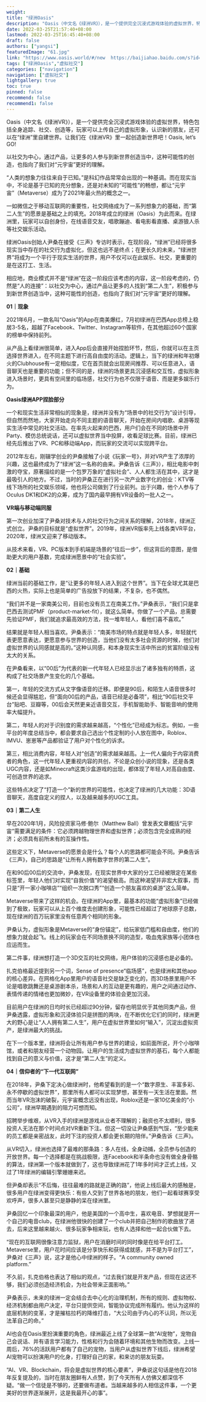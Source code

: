 ```yaml
---
weight: 
title: "绿洲Oasis"
description: "Oasis（中文名《绿洲VR》），是一个提供完全沉浸式游戏体验的虚拟世界，特色包括全身追踪、社交、创造等，玩家可以上传自己的虚拟形象，认识新的朋友，还可以在“绿洲”里自建世界。让我们在《绿洲VR》里一起创造新世界吧！Oasis, let’s GO!"
date: 2022-03-25T21:57:40+08:00
lastmod: 2022-03-25T16:45:40+08:00
draft: false
authors: ["yangsi"]
featuredImage: "61.jpg"
link: "https://www.oasis.world/#/new  https://baijiahao.baidu.com/s?id=1707814769583709601&wfr=spider&for=pc"
tags: ["绿洲Oasis","虚拟社交"]
categories: ["navigation"]
navigation: ["虚拟社交"]
lightgallery: true
toc: true
pinned: false
recommend: false
recommend1: false
---
```


Oasis（中文名《绿洲VR》），是一个提供完全沉浸式游戏体验的虚拟世界，特色包括全身追踪、社交、创造等，玩家可以上传自己的虚拟形象，认识新的朋友，还可以在“绿洲”里自建世界。让我们在《绿洲VR》里一起创造新世界吧！Oasis, let’s GO!

以社交为中心，通过产品，让更多的人参与到新世界创造当中，这种可能性的创造，也指向了我们对“元宇宙”更好的理解。

“人类的想象力往往来自于已知。”是科幻作品常常会出现的一种基调。而在现实当中，不论是基于已知的充分想象，还是对未知的“可能性”的畅想，都让“元宇宙”（Metaverse）成为了2021年最火热的概念之一。

一如微信之于移动互联网的重要性，社交网络成为了一系列想象力的基础，而“第二人生”的愿景是基础之上的填充。2018年成立的绿洲（Oasis）为此而来。在绿洲里，玩家可以自创身份，在线语音交友，唱歌蹦迪、看电影看直播、桌游狼人杀等社交娱乐活动。

绿洲Oasis创始人尹桑在接受《三声》专访时表示，在现阶段，“绿洲”已经将很多现实当中存在的社交行为虚拟化，但这也远不是终点；在更长久的未来，“绿洲世界”将成为一个平行于现实生活的世界，用户不仅可以在此娱乐、社交，更重要的是在这打工、生活。

相应地，商业模式并不是“绿洲”在这一阶段应该考虑的内容，这一阶段考虑的，仍然是“人的连接”：以社交为中心，通过产品让更多的人找到“第二人生”，积极参与到新世界创造当中，这种可能性的创造，也指向了我们对“元宇宙”更好的理解。

**01｜现象**

2021年6月，一款名叫“Oasis”的App在南美爆红，7月初绿洲在巴西App总榜上稳居3-5名，超越了Facebook、Twitter、Instagram等软件，在其他超过60个国家的榜单中保持前列。

从产品上看绿洲很简单，进入App后会直接开始捏脸环节，然后，你就可以在主页选择世界进入，在不同主题下进行高自由度的活动。逻辑上，当下的绿洲和年初爆火的Clubhouse有一定相似度，它在首页就会出现房间推荐、可以任意进入，语音聊天也是重要的功能；但不同的是，绿洲的场景更具沉浸感和交互性，虚拟形象进入场景时，更具有空间里的临场感，社交行为也不仅限于语音、而是更多娱乐行为。

**Oasis绿洲APP捏脸部分**

一个和现实生活非常相似的现象是，绿洲并没有为“场景中的社交行为”设计引导，但自然而然地，大家开始走向不同主题的语音聊天，开始在房间内唱歌、桌游等现实生活中常见的社交活动。在率先火起来的巴西，用户们会在不同的场景中开Party、模仿总统说话，还可以虚拟世界当中投屏，收看足球比赛。目前，绿洲已经先后推出了VR、PC和移动端App，而玩家的交流可以实现跨平台。

2012年左右，刚辍学创业的尹桑接触了小说《玩家一号》，并对VR产生了浓厚的兴趣，这也最终成为了“绿洲”这一名称的由来。尹桑告诉《三声》），相比电影中刺激的夺宝，原著描绘的是一个包罗万象的“虚拟社会”、人人都生活在其中，这才是最吸引人的地方。不过，当时的尹桑正在进行另一次产业数字化的创业：KTV等线下场所的社交娱乐领域，他也将公司做到了行业前列。出于兴趣，他个人参与了Oculus DK1和DK2的众筹，成为了国内最早拥有VR设备的一批人之一。

**VR端与移动端同服**

第一次创业加深了尹桑对技术与人的社交行为之间关系的理解，2018年，绿洲正式创立。尹桑的目标就是“虚拟世界”。2019年，绿洲VR版率先上线各类VR平台，2020年，绿洲又迎来了移动版本。

从技术来看，VR、PC版本到手机端是场景的“往后一步”，但这背后的意图，是借助更大的用户基数，完成绿洲愿景中的“社会实验”。

**02｜基础**

绿洲当前的基础工作，是“让更多的年轻人进入到这个世界”。当下在全球尤其是巴西的火热，实际上也是简单的广告投放下的结果，不复杂，也不偶然。

“我们并不是一家南美公司，目前也没有员工在南美工作。”尹桑表示，“我们只是拿巴西去测试PMF（product-market-fit），就这么简单。你做了一个产品，总需要先验证PMF，我们就追求最高效的方法，找一堆年轻人，看他们喜不喜欢。”

结果就是年轻人相当喜欢。尹桑表示：“南美市场的特点就是年轻人多，年轻就代表更愿意表达，更愿意参与世界的创造，当他们没有太多社会资源的时候，他们对虚拟世界的认同感就是高的。”这种认同感，和本身现实生活中所出的贫富阶级没有太大的关系。

在尹桑看来，以“00后”为代表的新一代年轻人已经显示出了诸多独有的特质，这构成了社交场景产生变化的几个基础。

第一，年轻的交流方式从文字像语音的迁移。即便是90后，和陌生人语音很多时候还会显得尴尬，但“面向00后的产品，语音已经是必备项”，相比“90后社交平台”贴吧、豆瓣等，00后会天然更亲近语音交互，手机智能助手、智能音响的使用率大幅提升。

第二，年轻人的对于识别度的需求越来越高，“个性化”已经成为标志。例如，一些平台的年度总结当中，都会要求自己选出个性定制的小人放在图中，Roblox、IMVU、崽崽等产品都验证了用户对个性化的诉求。

第三，相比消费内容，年轻人对“创造”的需求越来越高。上一代人偏向于内容消费者的角色，这一代年轻人更重视内容的共创，不论是众创小说的现象，还是各类UGC内容，还是如Minecraft这类沙盒游戏的出现，都体现了年轻人对高自由度、可创造世界的追求。

这些特点决定了“打造一个”新的世界的可能性，也决定了绿洲的几大功能：3D语音聊天，高度自定义的捏人，以及越来越多的UGC工具。

**03｜第二人生**

早在2020年1月，风险投资家马修·鲍尔（Matthew Ball）曾发表文章概括“元宇宙”需要满足的条件：它必须跨越物理世界和虚拟世界；必须包含完全成熟的经济；必须具有前所未有的互操作性。

这些定义下，Metaverse的愿景会是什么？每个人的思路都可能会不同。尹桑告诉《三声》，自己的思路是“让所有人拥有数字世界的第二人生”。

在和90后00后的交流中，尹桑发现，在现实世界中大家的分工已经被限定在某些标签里，年轻人他们对实现“自我价值”的渴望极高。而这种渴望并非宏大叙事，而只是“开一家小咖啡店”“组织一次脱口秀”“创造一个朋友喜欢的桌游”这么简单。

Metaverse带来了这样的机会。在绿洲的App里，最基本的功能“虚拟形象”已经做到了极致，玩家可以从上百个维度去创建形象，可能性已经超过了地球原子总数，现在绿洲的百万玩家里没有任意两个相同的形象。

尹桑认为，虚拟形象是Metaverse的“身份锚定”，给玩家低门槛和自由度，他们的想象力就会起飞。线上的玩家会在不同场景换不同的造型，吸血鬼家族等小团体也应运而生。

第二件事，绿洲想打造一个3D交互的社交网络，用户体验的沉浸感也是必备的。

扎克伯格最近提到另一个词，Sense of presence“临场感”，也是绿洲和其他app的核心差异。在网格化App里用户的语音社交是缺乏变化的，而3D场景里用户不论是唱歌跳舞还是桌游剧本杀，场景和人的互动是更有趣的，用户之间通过动作、表情传递的情绪也更加微妙，在VR设备里的体验会更加沉浸。

目前用户在绿洲的日均时长已经超过90分钟，留存也明显优于其他同类产品，但尹桑透露，虚拟形象和沉浸体验只是拼图的两块，在不断优化它们的同时，绿洲更大的野心是让“人人拥有第二人生”，用户在虚拟世界里如何“输入”，沉淀出虚拟资产，是绿洲最大的挑战。

在下一个版本里，绿洲将会让所有用户参与世界的建设，如前面所说，开个小咖啡馆，或者和朋友经营一个动物园。让用户的生活成为虚拟世界的基石，每个人都能找到自己的意义与价值，这才是“第二人生”的定义。

**04｜信仰者的“下一代互联网”**

在2018年，尹桑下定决心做绿洲时，他希望看到的是一个“数字原生、丰富多彩、永不停歇的虚拟世界”，那里所有人都可以实现梦想，甚至有一天生活在里面。然而当年VR泡沫的破裂，元宇宙概念远没有出现，Roblox还是一家10亿美金的“小公司”，绿洲早期遇到的阻力可想而知。

招聘举步维艰，从VR入手的绿洲是游戏从业者不理解的；融资也不太顺利，很多投资人无法在那个时间点对VR重新下注。但这一切没让尹桑感到气馁，“至少能来的员工都是亲密战友，此时下注的投资人都会更长期的陪伴。”尹桑告诉《三声》。

从VR切入，绿洲也选择了最难的那条路：多人在线，全身动捕，全员参与创造的开放世界。每一个选择都是在挑战极限，连Facebook和半条命也没有做全身骨骼的算法，绿洲第一个版本就做到了，这也导致绿洲花了1年多时间才正式上线，又过了1年绿洲的编辑引擎姗姗来迟。

但尹桑却表示“不后悔，往往最难的路就是正确的路”，他说上线后最大的感触是，很多用户在绿洲变得更快乐：有些人交到了世界各地的朋友，他们一起看球赛享受欢呼声，很多人甚至只是静静的呆在绿洲里。

尹桑回忆一个印象最深的用户，他是美国的一个高中生，喜欢电音、梦想就是开一个自己的电音club，在绿洲他很快的创建了一个club并把自己制作的歌曲放了进去，后来这里越来越火、很多玩家争相来玩，也有人选择和他一起合伙做下去。

“现在的互联网很像注意力监狱，用户在消磨时间的同时像是在给平台打工。Metaverse里，用户花时间应该是分享快乐和获得成就感，并不是为平台打工”，尹桑对《三声》说，这才是他心中绿洲的样子。“A community owned platform.”

不久前，扎克伯格也表达了相似的观点，“过去我们就是开发产品，但现在这还不够，我们必须创造经济机会，为社会带来正面影响。”

尹桑表示，未来的绿洲一定会结合去中心化的治理机制，所有的规则、虚拟物权、经济机制都由用户决定，平台只提供空间，智能协议完成所有履约。他认为这样的底层机制的变革，才是摧枯拉朽的降维打击，“大公司由于内心的不认同，所以无法革自己的命。”

AI也会在Oasis里扮演重要的角色，绿洲最近上线了全球第一款“AI宠物”，宠物自己会说话、并有语言学习能力，性格和行为会随着环境和其他生物而改变。上线一周后，76%的活跃用户都有了自己的宠物，当用户从虚拟世界下线后，绿洲希望AI宠物可以扮演用户的化身，打理好自己的家，和来访的朋友玩耍。

“AI、VR、Blockchain，将会是虚拟世界的核心要素”，尹桑说这句话是他在2018年反复提及的，当时在朋友圈鲜有人点赞，到了今天所有人仿佛又都深信不疑。“做一个信徒是不够的，还要做布道者。当越来越多的人相信这件事，一个更美好的世界逐渐展开，这是我最开心的事”。